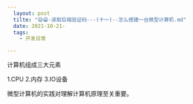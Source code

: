 ```yaml
---
  layout: post
  tilte: "😄😁-读取后端验证码---(十一)--怎么搭建一台微型计算机.md"
  date: 2021-10-21-
  tags: 
    - 开发日常

---
```


计算机组成三大元素

1.CPU
2.内存
3.IO设备

微型计算机的实践对理解计算机原理至关重要。
